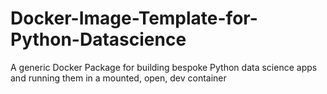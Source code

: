 # Docker-Image-Template-for-Python-Datascience
A generic Docker Package for building bespoke Python data science apps and running them in a mounted, open, dev container
